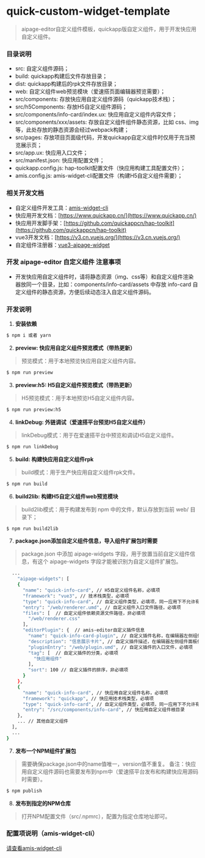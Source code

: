 # quick-custom-widget-template
> aipage-editor自定义组件模板，quickapp版自定义组件，用于开发快应用自定义组件。

### 目录说明
- src: 自定义组件源码；
- build: quickapp构建后文件存放目录；
- dist: quickapp构建后的rpk文件存放目录；
- web: 自定义组件web预览模块（爱速搭页面编辑器预览需要）；
- src/components: 存放快应用自定义组件源码（quickapp技术栈）；
- src/h5Components: 存放H5自定义组件源码；
- src/components/info-card/index.ux: 快应用自定义组件内容文件；
- src/components/xxx/assets: 存放自定义组件组件静态资源，比如 css、img等，此处存放的静态资源会经过webpack构建；
- src/pages: 存放项目页面级代码，开发quickapp自定义组件时仅用于充当预览展示页；
- src/app.ux: 快应用入口文件；
- src/manifest.json: 快应用配置文件；
- quickapp.config.js: hap-toolkit配置文件（快应用构建工具配置文件）；
- amis.config.js: amis-widget-cli配置文件（构建H5自定义组件需要）；

### 相关开发文档
- 自定义组件开发工具：[amis-widget-cli](https://github.com/aisuda/amis-widget-cli)
- 快应用开发文档：[https://www.quickapp.cn/](https://www.quickapp.cn/)
- 快应用开发脚手架：[https://github.com/quickappcn/hap-toolkit](https://github.com/quickappcn/hap-toolkit)
- vue3开发文档：[https://v3.cn.vuejs.org/](https://v3.cn.vuejs.org/)
- 自定组件注册器：[vue3-aipage-widget](https://github.com/aisuda/vue3-aipage-widget)

### 开发 aipage-editor 自定义组件 注意事项
- 开发快应用自定义组件时，请将静态资源（img、css等）和自定义组件渲染器放同一个目录，比如：components/info-card/assets 中存放 info-card 自定义组件的静态资源，方便后续动态注入自定义组件源码。

### 开发说明

1. **安装依赖**
```bash
$ npm i 或者 yarn
```

2. **preview: 快应用自定义组件预览模式（带热更新）**
> 预览模式：用于本地预览快应用自定义组件内容。
```bash
$ npm run preview
```

3. **preview:h5: H5自定义组件预览模式（带热更新）**
> H5预览模式：用于本地预览H5自定义组件内容。
```bash
$ npm run preview:h5
```

4. **linkDebug: 外链调试（爱速搭平台预览H5自定义组件）**
> linkDebug模式：用于在爱速搭平台中预览和调试H5自定义组件。
```bash
$ npm run linkDebug
```

5. **build: 构建快应用自定义组件rpk**
> build模式：用于生产快应用自定义组件rpk文件。
```bash
$ npm run build
```

6. **build2lib: 构建H5自定义组件web预览模块**
> build2lib模式：用于构建发布到 npm 中的文件，默认存放到当前 web/ 目录下；
```bash
$ npm run build2lib
```

7. **package.json添加自定义组件信息，导入组件扩展包时需要**
> package.json 中添加 aipage-widgets 字段，用于放置当前自定义组件信息，有这个 aipage-widgets 字段才能被识别为自定义组件扩展包。

```bash
  ...
    "aipage-widgets": [
    {
      "name": "quick-info-card", // H5自定义组件名称，必填项
      "framework": "vue3", // 技术栈类型，必填项
      "type": "quick-info-card", // 自定义组件类型，必填项，同一应用下不允许有重复的自定义组件类型
      "entry": "/web/renderer.umd", // 自定义组件入口文件路径，必填项
      "files": [  // 自定义组件依赖资源文件路径，非必填项
        "/web/renderer.css"
      ],
      "editorPlugin": {  // amis-editor自定义插件信息
        "name": "quick-info-card-plugin", // 自定义插件名称，在编辑器左侧组件面板作为title展示，必填项
        "description": "信息展示卡片", // 自定义插件描述，在编辑器左侧组件面板作为描述信息展示，必填项
        "pluginEntry": "/web/plugin.umd", // 自定义插件的入口文件，必填项
        "tag": [  // 自定义插件的分类，必填项
          "快应用组件"
        ],
        "sort": 100 // 自定义插件的排序，非必填项
      }
    },
    {
      "name": "quick-info-card", // 快应用自定义组件名称，必填项
      "framework": "quickapp", // 快应用技术栈类型，必填项
      "type": "quick-info-card", // 自定义组件类型，必填项，同一应用下不允许有重复的自定义组件类型
      "entry": "/src/components/info-card", // 快应用自定义组件根目录
    },
    ... // 其他自定义组件
  ],
  ...
}
```
7. **发布一个NPM组件扩展包**
> 需要确保package.json中的name值唯一，version值不重复。
> 备注：快应用自定义组件源码也需要发布到npm中（爱速搭平台发布和构建快应用源码时需要）。
```bash
$ npm publish
```

8. **发布到指定的NPM仓库**
> 打开NPM配置文件（src/.npmrc），配置为指定仓库地址即可。

### 配置项说明（amis-widget-cli）
[请查看amis-widget-cli](https://github.com/aisuda/amis-widget-cli)


